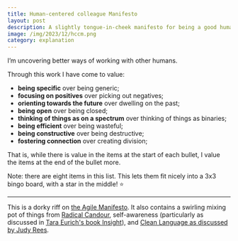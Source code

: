 ```yaml
---
title: Human-centered colleague Manifesto
layout: post
description: A slightly tongue-in-cheek manifesto for being a good human at work.
image: /img/2023/12/hccm.png
category: explanation
---
```


I’m uncovering better ways of working with other humans.

Through this work I have come to value:

- **being specific** over being generic;
- **focusing on positives** over picking out negatives;
- **orienting towards the future** over dwelling on the past;
- **being open** over being closed;
- **thinking of things as on a spectrum** over thinking of things as binaries;
- **being efficient** over being wasteful;
- **being constructive** over being destructive;
- **fostering connection** over creating division;

That is, while there is value in the items at the start of each bullet, I value the items at the end of the bullet more.

Note: there are eight items in this list. This lets them fit nicely into a 3x3 bingo board, with a star in the middle! ⭐️

---

This is a dorky riff on [the Agile Manifesto](https://agilemanifesto.org/).
It also contains a swirling mixing pot of things from [Radical Candour](https://www.radicalcandor.com/), self-awareness (particularly as discussed in [Tara Eurich's book Insight](https://insight-book.com/)), and [Clean Language as discussed by Judy Rees](https://judyrees.co.uk/2018/10/04/six-baby-steps-to-start-using-clean-language/).